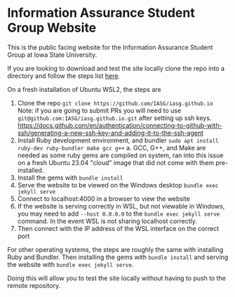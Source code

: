 # Information Assurance Student Group Website

This is the public facing website for the Information Assurance Student Group at Iowa State University. 

If you are looking to download and test the site locally clone the repo into a directory and follow the steps list [here](https://docs.github.com/en/pages/setting-up-a-github-pages-site-with-jekyll/testing-your-github-pages-site-locally-with-jekyll).

On a fresh installation of Ubuntu WSL2, the steps are

1. Clone the repo ```git clone https://github.com/IASG/iasg.github.io```
   Note: if you are going to submit PRs you will need to use ```git@github.com:IASG/iasg.github.io.git``` after setting up ssh keys.
   https://docs.github.com/en/authentication/connecting-to-github-with-ssh/generating-a-new-ssh-key-and-adding-it-to-the-ssh-agent
3. Install Ruby development environment, and bundler ```sudo apt install ruby-dev ruby-bundler make gcc g++```
   a. GCC, G++, and Make are needed as some ruby gems are compiled on system, ran into this issue on a fresh Ubuntu 23.04 "cloud" image that did not come with them pre-installed.
5. Install the gems with ```bundle install```
6. Serve the website to be viewed on the Windows desktop ```bundle exec jekyll serve```
7. Connect to localhost:4000 in a browser to view the website
8. If the website is serving correctly in WSL, but not viewable in Windows, you may need to add ```--host 0.0.0.0``` to the ```bundle exec jekyll serve``` command. In the event WSL is not sharing localhost correctly.
9. Then connect with the IP address of the WSL interface on the correct port

For other operating systems, the steps are roughly the same with installing Ruby and Bundler. Then installing the gems with ```bundle install``` and serving the website with ```bundle exec jekyll serve```.

Doing this will allow you to test the site locally without having to push to the remote repository.
